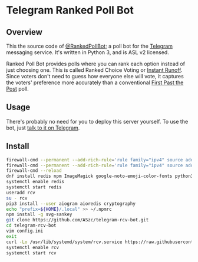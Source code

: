 # Telegram Ranked Poll Bot

## Overview

This the source code of [@RankedPollBot](https://t.me/RankedPollBot); a poll bot for the [Telegram](https://telegram.org/) messaging service. It's written in Python 3, and is ASL v2 licensed.

Ranked Poll Bot provides polls where you can rank each option instead of just choosing one. This is called Ranked Choice Voting or [Instant Runoff](https://en.wikipedia.org/wiki/Instant-runoff_voting). Since voters don't need to guess how everyone else will vote, it captures the voters' preference more accurately than a conventional [First Past the Post](https://en.wikipedia.org/wiki/First-past-the-post_voting) poll.

## Usage

There's probably no need for you to deploy this server yourself. To use the bot, just [talk to it on Telegram](https://t.me/RankedPollBot).

## Install

```bash
firewall-cmd --permanent --add-rich-rule='rule family="ipv4" source address="149.154.160.0/20" port protocol="tcp" port="8443" accept'
firewall-cmd --permanent --add-rich-rule='rule family="ipv4" source address="91.108.4.0/22" port protocol="tcp" port="8443" accept'
firewall-cmd --reload
dnf install redis npm ImageMagick google-noto-emoji-color-fonts python3-pyyaml
systemctl enable redis
systemctl start redis
useradd rcv
su - rcv
pip3 install --user aiogram aioredis cryptography
echo "prefix=${HOME}/.local" >> ~/.npmrc
npm install -g svg-sankey
git clone https://github.com/ASzc/telegram-rcv-bot.git
cd telegram-rcv-bot
vim config.ini
exit
curl -Lo /usr/lib/systemd/system/rcv.service https://raw.githubusercontent.com/ASzc/dawbrn/master/rcv.service
systemctl enable rcv
systemctl start rcv
```
